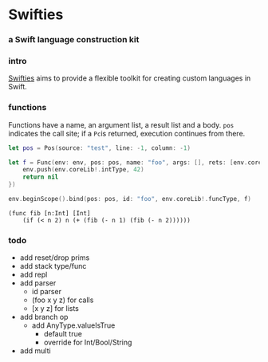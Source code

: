 # Swifties
### a Swift language construction kit 

### intro
[Swifties](https://github.com/codr7/swifties) aims to provide a flexible toolkit for creating custom languages in Swift.

### functions
Functions have a name, an argument list, a result list and a body.
`pos` indicates the call site; if a `Pc`is returned, execution continues from there.

```swift
let pos = Pos(source: "test", line: -1, column: -1)

let f = Func(env: env, pos: pos, name: "foo", args: [], rets: [env.coreLib!.intType], {(pos: Pos) -> Pc? in
    env.push(env.coreLib!.intType, 42)
    return nil
})

env.beginScope().bind(pos: pos, id: "foo", env.coreLib!.funcType, f)
```

```
(func fib [n:Int] [Int]
    (if (< n 2) n (+ (fib (- n 1) (fib (- n 2))))))
```

### todo
- add reset/drop prims
- add stack type/func
- add repl
- add parser
    - id parser
    - (foo x y z) for calls
    - [x y z] for lists
- add branch op
    - add AnyType.valueIsTrue
        - default true
        - override for Int/Bool/String
- add multi
